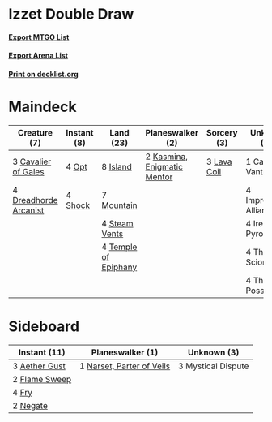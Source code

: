 # Izzet Double Draw

#### [Export MTGO List](../collection/Izzet%20Double%20Draw/Izzet%20Double%20Draw.txt)
#### [Export Arena List](../collection/Izzet%20Double%20Draw/Izzet%20Double%20Draw_arena.txt)
#### [Print on decklist.org](http://decklist.org/?deckmain=1%09Castle%20Vantress%0A3%09Cavalier%20of%20Gales%0A4%09Dreadhorde%20Arcanist%0A4%09Improbable%20Alliance%0A4%09Irencrag%20Pyromancer%0A8%09Island%0A2%09Kasmina,%20Enigmatic%20Mentor%0A3%09Lava%20Coil%0A7%09Mountain%0A4%09Opt%0A4%09Shock%0A4%09Steam%20Vents%0A4%09Temple%20of%20Epiphany%0A4%09The%20Royal%20Scions%0A4%09Thrill%20of%20Possibility&deckside=3%09Aether%20Gust%0A2%09Flame%20Sweep%0A4%09Fry%0A3%09Mystical%20Dispute%0A1%09Narset,%20Parter%20of%20Veils%0A2%09Negate)
# Maindeck

|                                          Creature (7)                                          |                                   Instant (8)                                    |                                           Land (23)                                           |                                           Planeswalker (2)                                           |                                     Sorcery (3)                                      |     Unknown (17)      |
|------------------------------------------------------------------------------------------------|----------------------------------------------------------------------------------|-----------------------------------------------------------------------------------------------|------------------------------------------------------------------------------------------------------|--------------------------------------------------------------------------------------|-----------------------|
|3 [Cavalier of Gales](http://gatherer.wizards.com/Pages/Card/Details.aspx?multiverseid=466806)  |4 [Opt](http://gatherer.wizards.com/Pages/Card/Details.aspx?multiverseid=442948)  |8 [Island](http://gatherer.wizards.com/Pages/Card/Details.aspx?multiverseid=439857)            |2 [Kasmina, Enigmatic Mentor](http://gatherer.wizards.com/Pages/Card/Details.aspx?multiverseid=460983)|3 [Lava Coil](http://gatherer.wizards.com/Pages/Card/Details.aspx?multiverseid=452858)|1 Castle Vantress      |
|4 [Dreadhorde Arcanist](http://gatherer.wizards.com/Pages/Card/Details.aspx?multiverseid=461052)|4 [Shock](http://gatherer.wizards.com/Pages/Card/Details.aspx?multiverseid=129732)|7 [Mountain](http://gatherer.wizards.com/Pages/Card/Details.aspx?multiverseid=439859)          |                                                                                                      |                                                                                      |4 Improbable Alliance  |
|                                                                                                |                                                                                  |4 [Steam Vents](http://gatherer.wizards.com/Pages/Card/Details.aspx?multiverseid=405109)       |                                                                                                      |                                                                                      |4 Irencrag Pyromancer  |
|                                                                                                |                                                                                  |4 [Temple of Epiphany](http://gatherer.wizards.com/Pages/Card/Details.aspx?multiverseid=442808)|                                                                                                      |                                                                                      |4 The Royal Scions     |
|                                                                                                |                                                                                  |                                                                                               |                                                                                                      |                                                                                      |4 Thrill of Possibility|


# Sideboard

|                                      Instant (11)                                      |                                          Planeswalker (1)                                          |   Unknown (3)    |
|----------------------------------------------------------------------------------------|----------------------------------------------------------------------------------------------------|------------------|
|3 [Aether Gust](http://gatherer.wizards.com/Pages/Card/Details.aspx?multiverseid=466796)|1 [Narset, Parter of Veils](http://gatherer.wizards.com/Pages/Card/Details.aspx?multiverseid=460988)|3 Mystical Dispute|
|2 [Flame Sweep](http://gatherer.wizards.com/Pages/Card/Details.aspx?multiverseid=466893)|                                                                                                    |                  |
|4 [Fry](http://gatherer.wizards.com/Pages/Card/Details.aspx?multiverseid=466894)        |                                                                                                    |                  |
|2 [Negate](http://gatherer.wizards.com/Pages/Card/Details.aspx?multiverseid=423707)     |                                                                                                    |                  |

